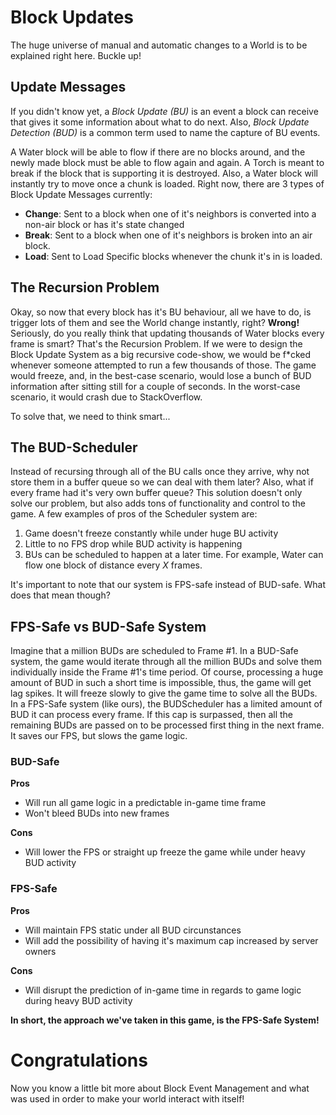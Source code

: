 # Block Updates

The huge universe of manual and automatic changes to a World is to be explained right here. Buckle up!

## Update Messages

If you didn't know yet, a *Block Update (BU)* is an event a block can receive that gives it some information about what to do next. Also, *Block Update Detection (BUD)* is a common term used to name the capture of BU events.

A Water block will be able to flow if there are no blocks around, and the newly made block must be able to flow again and again. A Torch is meant to break if the block that is supporting it is destroyed. Also, a Water block will instantly try to move once a chunk is loaded. Right now, there are 3 types of Block Update Messages currently:

 - **Change**: Sent to a block when one of it's neighbors is converted into a non-air block or has it's state changed
 - **Break**: Sent to a block when one of it's neighbors is broken into an air block.
 - **Load**: Sent to Load Specific blocks whenever the chunk it's in is loaded.

## The Recursion Problem

Okay, so now that every block has it's BU behaviour, all we have to do, is trigger lots of them and see the World change instantly, right? **Wrong!** Seriously, do you really think that updating thousands of Water blocks every frame is smart? That's the Recursion Problem. If we were to design the Block Update System as a big recursive code-show, we would be f*cked whenever someone attempted to run a few thousands of those. The game would freeze, and, in the best-case scenario, would lose a bunch of BUD information after sitting still for a couple of seconds. In the worst-case scenario, it would crash due to StackOverflow.

To solve that, we need to think smart...

## The BUD-Scheduler

Instead of recursing through all of the BU calls once they arrive, why not store them in a buffer queue so we can deal with them later? Also, what if every frame had it's very own buffer queue? This solution doesn't only solve our problem, but also adds tons of functionality and control to the game. A few examples of pros of the Scheduler system are:

 1. Game doesn't freeze constantly while under huge BU activity
 2. Little to no FPS drop while BUD activity is happening
 3. BUs can be scheduled to happen at a later time. For example, Water can flow one block of distance every *X* frames.

It's important to note that our system is FPS-safe instead of BUD-safe. What does that mean though?

## FPS-Safe vs BUD-Safe System

Imagine that a million BUDs are scheduled to Frame #1. In a BUD-Safe system, the game would iterate through all the million BUDs and solve them individually inside the Frame #1's time period. Of course, processing a huge amount of BUD in such a short time is impossible, thus, the game will get lag spikes. It will freeze slowly to give the game time to solve all the BUDs. In a FPS-Safe system (like ours), the BUDScheduler has a limited amount of BUD it can process every frame. If this cap is surpassed, then all the remaining BUDs are passed on to be processed first thing in the next frame. It saves our FPS, but slows the game logic.

### BUD-Safe
**Pros**

 - Will run all game logic in a predictable in-game time frame
 - Won't bleed BUDs into new frames

**Cons**

 - Will lower the FPS or straight up freeze the game while under heavy BUD activity

### FPS-Safe
**Pros**

 - Will maintain FPS static under all BUD circunstances
 - Will add the possibility of having it's maximum cap increased by server owners

**Cons**

 - Will disrupt the prediction of in-game time in regards to game logic during heavy BUD activity

**In short, the approach we've taken in this game, is the FPS-Safe System!**

# Congratulations

Now you know a little bit more about Block Event Management and what was used in order to make your world interact with itself!